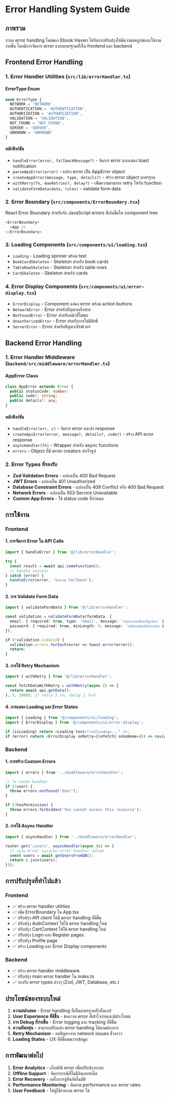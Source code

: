 # Error Handling System Guide

## ภาพรวม

ระบบ error handling ใหม่ของ Ebook Haven ได้รับการปรับปรุงให้มีความสมบูรณ์และใช้งานง่ายขึ้น โดยมีการจัดการ error แบบมาตรฐานทั้งใน frontend และ backend

## Frontend Error Handling

### 1. Error Handler Utilities (`src/lib/errorHandler.ts`)

#### ErrorType Enum
```typescript
enum ErrorType {
  NETWORK = 'NETWORK',
  AUTHENTICATION = 'AUTHENTICATION', 
  AUTHORIZATION = 'AUTHORIZATION',
  VALIDATION = 'VALIDATION',
  NOT_FOUND = 'NOT_FOUND',
  SERVER = 'SERVER',
  UNKNOWN = 'UNKNOWN'
}
```

#### หลักฟังก์ชัน

- `handleError(error, fallbackMessage?)` - จัดการ error และแสดง toast notification
- `parseApiError(error)` - แปลง error เป็น AppError object
- `createAppError(message, type, details?)` - สร้าง error object มาตรฐาน
- `withRetry(fn, maxRetries?, delay?)` - เพิ่มความสามารถ retry ให้กับ function
- `validateFormData(data, rules)` - validate form data

### 2. Error Boundary (`src/components/ErrorBoundary.tsx`)

React Error Boundary สำหรับจับ JavaScript errors ที่เกิดขึ้นใน component tree

```typescript
<ErrorBoundary>
  <App />
</ErrorBoundary>
```

### 3. Loading Components (`src/components/ui/loading.tsx`)

- `Loading` - Loading spinner พร้อม text
- `BookCardSkeleton` - Skeleton สำหรับ book cards
- `TableRowSkeleton` - Skeleton สำหรับ table rows
- `CardSkeleton` - Skeleton สำหรับ cards

### 4. Error Display Components (`src/components/ui/error-display.tsx`)

- `ErrorDisplay` - Component แสดง error พร้อม action buttons
- `NetworkError` - Error สำหรับปัญหาเครือข่าย
- `NotFoundError` - Error สำหรับหน้าที่ไม่พบ
- `UnauthorizedError` - Error สำหรับการไม่มีสิทธิ์
- `ServerError` - Error สำหรับปัญหาเซิร์ฟเวอร์

## Backend Error Handling

### 1. Error Handler Middleware (`backend/src/middleware/errorHandler.ts`)

#### AppError Class
```typescript
class AppError extends Error {
  public statusCode: number;
  public code?: string;
  public details?: any;
}
```

#### หลักฟังก์ชัน

- `handleError(err, c)` - จัดการ error และส่ง response
- `createApiError(error, message?, details?, code?)` - สร้าง API error response
- `asyncHandler(fn)` - Wrapper สำหรับ async functions
- `errors` - Object ที่มี error creators สำเร็จรูป

### 2. Error Types ที่รองรับ

- **Zod Validation Errors** - แปลงเป็น 400 Bad Request
- **JWT Errors** - แปลงเป็น 401 Unauthorized
- **Database Constraint Errors** - แปลงเป็น 409 Conflict หรือ 400 Bad Request
- **Network Errors** - แปลงเป็น 503 Service Unavailable
- **Custom App Errors** - ใช้ status code ที่กำหนด

## การใช้งาน

### Frontend

#### 1. การจัดการ Error ใน API Calls

```typescript
import { handleError } from '@/lib/errorHandler';

try {
  const result = await api.someFunction();
  // handle success
} catch (error) {
  handleError(error, 'ข้อความ fallback');
}
```

#### 2. การ Validate Form Data

```typescript
import { validateFormData } from '@/lib/errorHandler';

const validation = validateFormData(formData, {
  email: { required: true, type: 'email', message: 'กรุณากรอกอีเมลที่ถูกต้อง' },
  password: { required: true, minLength: 6, message: 'รหัสผ่านต้องมีอย่างน้อย 6 ตัวอักษร' }
});

if (!validation.isValid) {
  validation.errors.forEach(error => toast.error(error));
  return;
}
```

#### 3. การใช้ Retry Mechanism

```typescript
import { withRetry } from '@/lib/errorHandler';

const fetchDataWithRetry = withRetry(async () => {
  return await api.getData();
}, 3, 1000); // retry 3 ครั้ง, delay 1 วินาที
```

#### 4. การแสดง Loading และ Error States

```typescript
import { Loading } from '@/components/ui/loading';
import { ErrorDisplay } from '@/components/ui/error-display';

if (isLoading) return <Loading text="กำลังโหลดข้อมูล..." />;
if (error) return <ErrorDisplay onRetry={refetch} onGoHome={() => navigate('/')} />;
```

### Backend

#### 1. การสร้าง Custom Errors

```typescript
import { errors } from '../middleware/errorHandler';

// ใน route handler
if (!user) {
  throw errors.notFound('User');
}

if (!hasPermission) {
  throw errors.forbidden('You cannot access this resource');
}
```

#### 2. การใช้ Async Handler

```typescript
import { asyncHandler } from '../middleware/errorHandler';

router.get('/users', asyncHandler(async (c) => {
  // ถ้าเกิด error จะถูกจับโดย error handler อัตโนมัติ
  const users = await getUsersFromDB();
  return c.json(users);
}));
```

## การปรับปรุงที่ทำไปแล้ว

### Frontend
- ✅ สร้าง error handler utilities
- ✅ เพิ่ม ErrorBoundary ใน App.tsx
- ✅ ปรับปรุง API client ให้มี error handling ที่ดีขึ้น
- ✅ ปรับปรุง AuthContext ให้ใช้ error handling ใหม่
- ✅ ปรับปรุง CartContext ให้ใช้ error handling ใหม่
- ✅ ปรับปรุง Login และ Register pages
- ✅ ปรับปรุง Profile page
- ✅ สร้าง Loading และ Error Display components

### Backend
- ✅ สร้าง error handler middleware
- ✅ ปรับปรุง main error handler ใน index.ts
- ✅ รองรับ error types ต่างๆ (Zod, JWT, Database, etc.)

## ประโยชน์ของระบบใหม่

1. **ความสม่ำเสมอ** - Error handling ที่เป็นมาตรฐานทั่วทั้งแอป
2. **User Experience ที่ดีขึ้น** - ข้อความ error ที่เข้าใจง่ายและมีประโยชน์
3. **การ Debug ที่ง่ายขึ้น** - Error logging และ tracking ที่ดีขึ้น
4. **ความยืดหยุ่น** - สามารถปรับแต่ง error handling ได้ตามต้องการ
5. **Retry Mechanism** - ลดปัญหาจาก network issues ชั่วคราว
6. **Loading States** - UX ที่ดีขึ้นขณะรอข้อมูล

## การพัฒนาต่อไป

1. **Error Analytics** - เก็บสถิติ error เพื่อปรับปรุงระบบ
2. **Offline Support** - จัดการกรณีที่ไม่มีอินเทอร์เน็ต
3. **Error Recovery** - กลไกการกู้คืนอัตโนมัติ
4. **Performance Monitoring** - ติดตาม performance และ error rates
5. **User Feedback** - ให้ผู้ใช้รายงาน error ได้